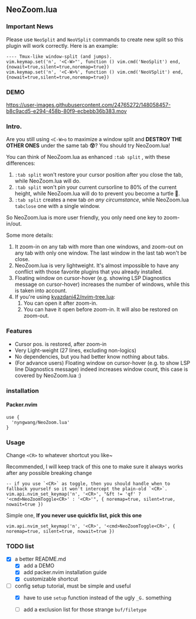 NeoZoom.lua
---
### Important News

Please use `NeoSplit` and `NeoVSplit` commands to create new split so this plugin will work correctly. Here is an example:

```
---- Tmux-like window-split (and jumps).
vim.keymap.set('n', '<C-W>"', function () vim.cmd('NeoSplit') end, {nowait=true,silent=true,noremap=true})
vim.keymap.set('n', '<C-W>%', function () vim.cmd('NeoVSplit') end, {nowait=true,silent=true,noremap=true})
```

### DEMO

https://user-images.githubusercontent.com/24765272/148058457-b8c9acd5-e294-458b-80f9-ecbebb36b383.mov

### Intro.

Are you still using `<C-W>o` to maximize a window split and **DESTROY THE OTHER ONES** under the same tab **😵**? You should try NeoZoom.lua!

You can think of NeoZoom.lua as enhanced `:tab split` , with these differences:

1. `:tab split` won't restore your cursor position after you close the tab, while NeoZoom.lua will do.
2. `:tab split` won't pin your current cursorline to 80% of the current height, while NeoZoom.lua will do to prevent you become a turtle 🐢.
3. `:tab split` creates a new tab *on any circumstance*, while NeoZoom.lua `tabclose` one with a single window.

So NeoZoom.lua is more user friendly, you only need one key to zoom-in/out.

Some more details:

1. It zoom-in on any tab with more than one windows, and zoom-out on any tab with only one window. The last window in the last tab won't be close.
2. NeoZoom.lua is very lightweight. It's almost impossible to have any conflict with those favorite plugins that you already installed.
3. Floating window on cursor-hover (e.g. showing LSP Diagnostics message on cursor-hover) increases the number of windows, while this is taken into account.
4. If you're using [kyazdani42/nvim-tree.lua](https://github.com/kyazdani42/nvim-tree.lua):
   1. You can open it after zoom-in.
   2. You can have it open before zoom-in. It will also be restored on zoom-out.

### Features

- Cursor pos. is restored, after zoom-in
- Very Light-weight (27 lines, excluding non-logics)
- No dependencies, but you had better know nothing about tabs.
- (For advance users) Floating window on cursor-hover (e.g. to show LSP line Diagnostics message) indeed increases window count, this case is covered by NeoZoom.lua :)

### installation

#### Packer.nvim

```
use {
  'nyngwang/NeoZoom.lua'
}
```

### Usage

Change `<CR>` to whatever shortcut you like~

Recommended, I will keep track of this one to make sure it always works after any possible breaking change
```
-- if you use `<CR>` as toggle, then you should handle when to fallback yourself so it won't intercept the plain-old `<CR>`.
vim.api.nvim_set_keymap('n', '<CR>', "&ft != 'qf' ? '<cmd>NeoZoomToggle<CR>' : '<CR>'", { noremap=true, silent=true, nowait=true })
```

Simple one, __If you never use quickfix list, pick this one__
```
vim.api.nvim_set_keymap('n', '<CR>', '<cmd>NeoZoomToggle<CR>', { noremap=true, silent=true, nowait=true })
```

### TODO list

- [x] a better README.md
  - [x] add a DEMO
  - [x] add packer.nvim installation guide
  - [x] customizable shortcut
- [ ] config setup tutorial, must be simple and useful
  - [x] have to use `setup` function instead of the ugly `_G.` something
  - [ ] add a exclusion list for those strange `buf/filetype`





